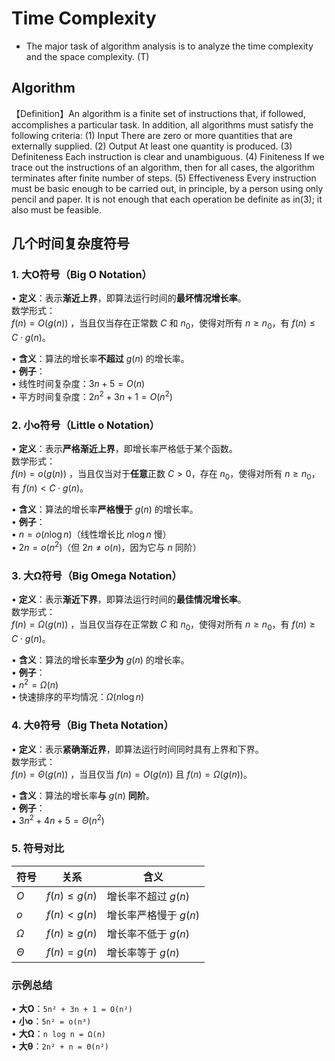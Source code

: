 # Time Complexity

- The major task of algorithm analysis is to analyze the time complexity and the space complexity. (T)

## Algorithm

【Definition】An algorithm is a finite set of instructions that, if followed, accomplishes a particular task.   In addition,  all algorithms must satisfy the following criteria:
(1)   Input    There are zero or more quantities that are externally supplied.
(2)   Output    At least one quantity is produced.
(3)   Definiteness    Each instruction is clear and unambiguous.
(4)   Finiteness    If we trace out the instructions of an algorithm, then for all cases, the algorithm terminates after finite number of steps.
(5)   Effectiveness    Every instruction must be basic enough to be carried out, in principle, by a person using only pencil and paper.  It is not enough that each operation be definite as in(3); it also must be feasible.


## 几个时间复杂度符号

### 1. **大O符号（Big O Notation）**
• **定义**：表示**渐近上界**，即算法运行时间的**最坏情况增长率**。  
  数学形式：  
  $f(n) = O(g(n))$ ，当且仅当存在正常数 $C$ 和 $n_0$，使得对所有 $n \geq n_0$，有 $f(n) \leq C \cdot g(n)$。

• **含义**：算法的增长率**不超过** $g(n)$ 的增长率。  
• **例子**：  
  • 线性时间复杂度：$3n + 5 = O(n)$  
  • 平方时间复杂度：$2n^2 + 3n + 1 = O(n^2)$


### 2. **小o符号（Little o Notation）**
• **定义**：表示**严格渐近上界**，即增长率严格低于某个函数。  
  数学形式：  
  $f(n) = o(g(n))$ ，当且仅当对于**任意**正数 $C > 0$，存在 $n_0$，使得对所有 $n \geq n_0$，有 $f(n) < C \cdot g(n)$。

• **含义**：算法的增长率**严格慢于** $g(n)$ 的增长率。  
• **例子**：  
  • $n = o(n \log n)$（线性增长比 $n \log n$ 慢）  
  • $2n = o(n^2)$（但 $2n \neq o(n)$，因为它与 $n$ 同阶）


### 3. **大Ω符号（Big Omega Notation）**
• **定义**：表示**渐近下界**，即算法运行时间的**最佳情况增长率**。  
  数学形式：  
  $f(n) = \Omega(g(n))$ ，当且仅当存在正常数 $C$ 和 $n_0$，使得对所有 $n \geq n_0$，有 $f(n) \geq C \cdot g(n)$。

• **含义**：算法的增长率**至少为** $g(n)$ 的增长率。  
• **例子**：  
  • $n^2 = \Omega(n)$  
  • 快速排序的平均情况：$\Omega(n \log n)$


### 4. **大θ符号（Big Theta Notation）**
• **定义**：表示**紧确渐近界**，即算法运行时间同时具有上界和下界。  
  数学形式：  
  $f(n) = \Theta(g(n))$ ，当且仅当 $f(n) = O(g(n))$ 且 $f(n) = \Omega(g(n))$。

• **含义**：算法的增长率**与** $g(n)$ **同阶**。  
• **例子**：  
  • $3n^2 + 4n + 5 = \Theta(n^2)$

### 5. **符号对比**
| 符号     | 关系              | 含义                     |
|----------|-------------------|--------------------------|
| $O$  | $f(n) \leq g(n)$ | 增长率不超过 $g(n)$  |
| $o$  | $f(n) < g(n)$    | 增长率严格慢于 $g(n)$|
| $\Omega$ | $f(n) \geq g(n)$ | 增长率不低于 $g(n)$  |
| $\Theta$ | $f(n) = g(n)$    | 增长率等于 $g(n)$    |

### 示例总结
• **大O**：`5n² + 3n + 1 = O(n²)`  
• **小o**：`5n² = o(n³)`  
• **大Ω**：`n log n = Ω(n)`  
• **大θ**：`2n² + n = Θ(n²)`
